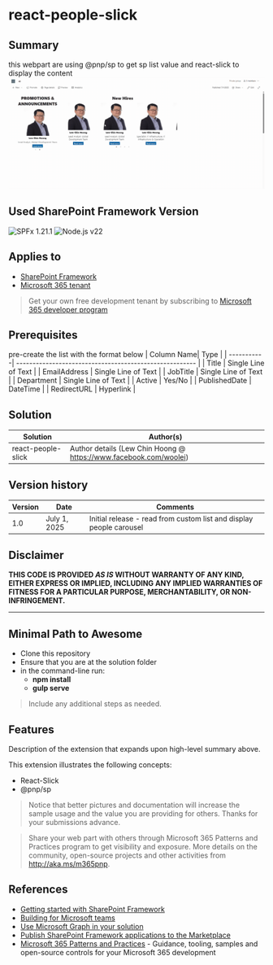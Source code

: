 # react-people-slick

## Summary

this webpart are using @pnp/sp to get sp list value and react-slick to display the content
![Preview](./assets/react-people-slick.gif)

## Used SharePoint Framework Version

![SPFx 1.21.1](https://img.shields.io/badge/version-1.21.1-green.svg)
![Node.js v22 ](https://img.shields.io/badge/Node.js-v20-green.svg) 

## Applies to

- [SharePoint Framework](https://aka.ms/spfx)
- [Microsoft 365 tenant](https://docs.microsoft.com/en-us/sharepoint/dev/spfx/set-up-your-developer-tenant)

> Get your own free development tenant by subscribing to [Microsoft 365 developer program](http://aka.ms/o365devprogram)

## Prerequisites

pre-create the list with the format below
| Column Name| Type                                               |
| -----------| ------------------------------------------------------- |
| Title          | Single Line of Text  |
| EmailAddress   | Single Line of Text  |
| JobTitle       | Single Line of Text  |
| Department     | Single Line of Text  |
| Active         | Yes/No  |
| PublishedDate  | DateTime  |
| RedirectURL    | Hyperlink  |



## Solution

| Solution    | Author(s)                                               |
| ----------- | ------------------------------------------------------- |
| react-people-slick | Author details (Lew Chin Hoong @ https://www.facebook.com/woolei) |

## Version history

| Version | Date             | Comments        |
| ------- | ---------------- | --------------- |
| 1.0     | July 1, 2025| Initial release - read from custom list and display people carousel |

## Disclaimer

**THIS CODE IS PROVIDED _AS IS_ WITHOUT WARRANTY OF ANY KIND, EITHER EXPRESS OR IMPLIED, INCLUDING ANY IMPLIED WARRANTIES OF FITNESS FOR A PARTICULAR PURPOSE, MERCHANTABILITY, OR NON-INFRINGEMENT.**

---

## Minimal Path to Awesome

- Clone this repository
- Ensure that you are at the solution folder
- in the command-line run:
  - **npm install**
  - **gulp serve**

> Include any additional steps as needed.

## Features

Description of the extension that expands upon high-level summary above.

This extension illustrates the following concepts:

- React-Slick
- @pnp/sp

> Notice that better pictures and documentation will increase the sample usage and the value you are providing for others. Thanks for your submissions advance.

> Share your web part with others through Microsoft 365 Patterns and Practices program to get visibility and exposure. More details on the community, open-source projects and other activities from http://aka.ms/m365pnp.

## References

- [Getting started with SharePoint Framework](https://docs.microsoft.com/en-us/sharepoint/dev/spfx/set-up-your-developer-tenant)
- [Building for Microsoft teams](https://docs.microsoft.com/en-us/sharepoint/dev/spfx/build-for-teams-overview)
- [Use Microsoft Graph in your solution](https://docs.microsoft.com/en-us/sharepoint/dev/spfx/web-parts/get-started/using-microsoft-graph-apis)
- [Publish SharePoint Framework applications to the Marketplace](https://docs.microsoft.com/en-us/sharepoint/dev/spfx/publish-to-marketplace-overview)
- [Microsoft 365 Patterns and Practices](https://aka.ms/m365pnp) - Guidance, tooling, samples and open-source controls for your Microsoft 365 development
